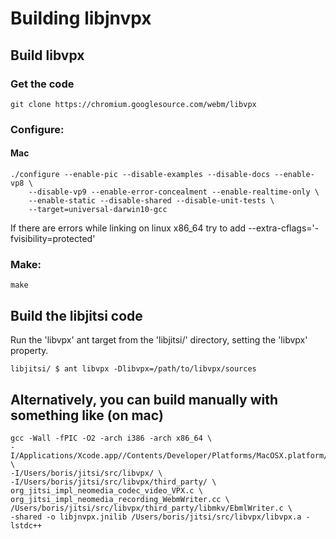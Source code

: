 # Building libjnvpx

## Build libvpx

### Get the code
```
git clone https://chromium.googlesource.com/webm/libvpx
```

### Configure:

#### Mac
```
./configure --enable-pic --disable-examples --disable-docs --enable-vp8 \
    --disable-vp9 --enable-error-concealment --enable-realtime-only \
    --enable-static --disable-shared --disable-unit-tests \
    --target=universal-darwin10-gcc
```

If there are errors while linking on linux x86_64 try to add --extra-cflags='-fvisibility=protected'

### Make:
```
make
```

## Build the libjitsi code
Run the 'libvpx' ant target from the 'libjitsi/' directory, setting the 'libvpx'
property. 

```
libjitsi/ $ ant libvpx -Dlibvpx=/path/to/libvpx/sources
```

## Alternatively, you can build manually with something like (on mac)
```
gcc -Wall -fPIC -O2 -arch i386 -arch x86_64 \
-I/Applications/Xcode.app//Contents/Developer/Platforms/MacOSX.platform/Developer/SDKs/MacOSX10.9.sdk/System/Library/Frameworks/JavaVM.framework/Versions/A/Headers/ \
-I/Users/boris/jitsi/src/libvpx/ \
-I/Users/boris/jitsi/src/libvpx/third_party/ \
org_jitsi_impl_neomedia_codec_video_VPX.c \
org_jitsi_impl_neomedia_recording_WebmWriter.cc \ 
/Users/boris/jitsi/src/libvpx/third_party/libmkv/EbmlWriter.c \
-shared -o libjnvpx.jnilib /Users/boris/jitsi/src/libvpx/libvpx.a -lstdc++
```
